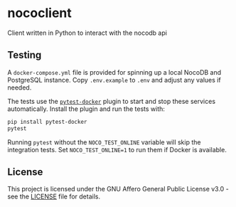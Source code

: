 # nococlient
Client written in Python to interact with the nocodb api

## Testing

A `docker-compose.yml` file is provided for spinning up a local NocoDB and PostgreSQL instance. Copy `.env.example` to `.env` and adjust any values if needed.

The tests use the [`pytest-docker`](https://pypi.org/project/pytest-docker/) plugin to start and stop these services automatically. Install the plugin and run the tests with:

```bash
pip install pytest-docker
pytest
```

Running `pytest` without the `NOCO_TEST_ONLINE` variable will skip the integration tests. Set `NOCO_TEST_ONLINE=1` to run them if Docker is available.

## License
This project is licensed under the GNU Affero General Public License v3.0 - see the [LICENSE](LICENSE) file for details.
